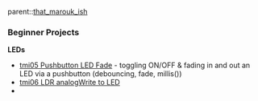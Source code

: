 parent::[that_marouk_ish](Personal%20Folders/that_marouk_ish/that_marouk_ish.md)


### Beginner Projects

**LEDs**
- [tmi05 Pushbutton LED Fade](tmi05%20Pushbutton%20LED%20Fade.md) - toggling ON/OFF & fading in and out an LED via a pushbutton (debouncing, fade, millis())
- [tmi06 LDR analogWrite to LED](tmi06%20LDR%20analogWrite%20to%20LED.md)
- 